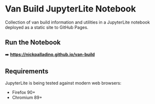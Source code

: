 # Van Build JupyterLite Notebook

Collection of van build information and utilities in a JupyterLite notebook deployed as a static site to GitHub Pages.

## Run the Notebook

➡️ **https://nickpalladino.github.io/van-build**

## Requirements

JupyterLite is being tested against modern web browsers:

- Firefox 90+
- Chromium 89+
